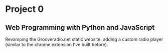 # Project 0

## Web Programming with Python and JavaScript

Revamping the Grooveradio.net static website, adding a custom radio player (similar to the chrome extension I've built before).
